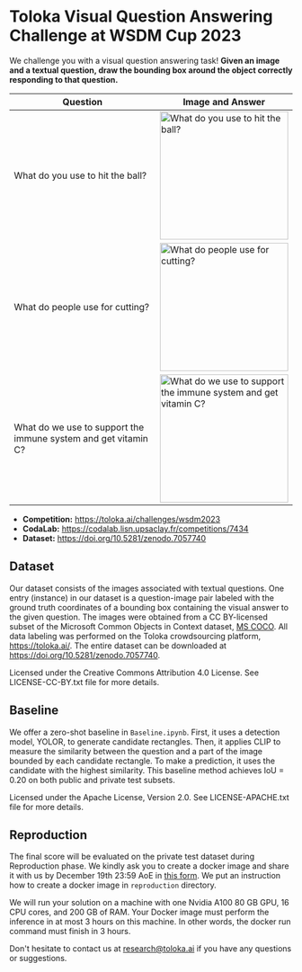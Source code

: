 # Toloka Visual Question Answering Challenge at WSDM Cup 2023

We challenge you with a visual question answering task! **Given an image and a textual question, draw the bounding box around the object correctly responding to that question.**

| Question | Image and Answer |
| --- | --- |
| What do you use to hit the ball? | <img src="https://tlk-infra-front.azureedge.net/portal-static/images/wsdm2023/tennis/x2/image.webp" width="228" alt="What do you use to hit the ball?"> |
| What do people use for cutting? | <img src="https://tlk-infra-front.azureedge.net/portal-static/images/wsdm2023/scissors/x2/image.webp" width="228" alt="What do people use for cutting?"> |
| What do we use to support the immune system and get vitamin C? | <img src="https://tlk-infra-front.azureedge.net/portal-static/images/wsdm2023/juice/x2/image.webp" width="228" alt="What do we use to support the immune system and get vitamin C?"> |

- **Competition:** <https://toloka.ai/challenges/wsdm2023>
- **CodaLab:** <https://codalab.lisn.upsaclay.fr/competitions/7434>
- **Dataset:** <https://doi.org/10.5281/zenodo.7057740>

## Dataset

Our dataset consists of the images associated with textual questions. One entry (instance) in our dataset is a question-image pair labeled with the ground truth coordinates of a bounding box containing the visual answer to the given question. The images were obtained from a CC BY-licensed subset of the Microsoft Common Objects in Context dataset, [MS COCO](https://cocodataset.org/). All data labeling was performed on the Toloka crowdsourcing platform, <https://toloka.ai/>. The entire dataset can be downloaded at <https://doi.org/10.5281/zenodo.7057740>.

Licensed under the Creative Commons Attribution 4.0 License. See LICENSE-CC-BY.txt file for more details.

## Baseline

We offer a zero-shot baseline in `Baseline.ipynb`. First, it uses a detection model, YOLOR, to generate candidate rectangles. Then, it applies CLIP to measure the similarity between the question and a part of the image bounded by each candidate rectangle. To make a prediction, it uses the candidate with the highest similarity. This baseline method achieves IoU = 0.20 on both public and private test subsets.

Licensed under the Apache License, Version 2.0. See LICENSE-APACHE.txt file for more details.

## Reproduction

The final score will be evaluated on the private test dataset during Reproduction phase. We kindly ask you to create a docker image and share it with us by December 19th 23:59 AoE in [this form](https://docs.google.com/forms/d/e/1FAIpQLSfWt-c2OvfXPcOQ-J7EmIh1AOAjiojH7RT33bRgchI4evtvLw/viewform?usp=sf_link). We put an instruction how to create a docker image in `reproduction` directory. 

We will run your solution on a machine with one Nvidia A100 80 GB GPU, 16 CPU cores, and 200 GB of RAM. Your Docker image must perform the inference in at most 3 hours on this machine. In other words, the docker run command must finish in 3 hours.

Don't hesitate to contact us at research@toloka.ai if you have any questions or suggestions.
